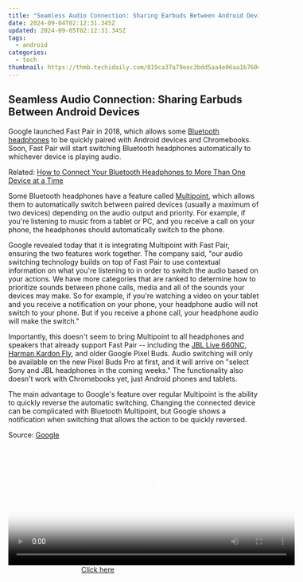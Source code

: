```yaml
---
title: "Seamless Audio Connection: Sharing Earbuds Between Android Devices"
date: 2024-09-04T02:12:31.345Z
updated: 2024-09-05T02:12:31.345Z
tags:
  - android
categories:
  - tech
thumbnail: https://thmb.techidaily.com/819ca37a79eec3bdd5aa4e06aa1b76048f3e0307801a786c71f9bbf8a10f29d0.jpg
---
```


## Seamless Audio Connection: Sharing Earbuds Between Android Devices

Google launched Fast Pair in 2018, which allows some [Bluetooth headphones](https://ios-unlock.techidaily.com/locked-out-of-apple-iphone-xs-max-5-ways-to-get-into-a-locked-apple-iphone-xs-max-by-drfone-ios/) to be quickly paired with Android devices and Chromebooks. Soon, Fast Pair will start switching Bluetooth headphones automatically to whichever device is playing audio.

Related: [How to Connect Your Bluetooth Headphones to More Than One Device at a Time](https://youtube-clips.techidaily.com/new-building-an-engaging-sports-highlight-reel/) 

 Some Bluetooth headphones have a feature called [Multipoint](https://youtube-clips.techidaily.com/new-building-an-engaging-sports-highlight-reel/), which allows them to automatically switch between paired devices (usually a maximum of two devices) depending on the audio output and priority. For example, if you're listening to music from a tablet or PC, and you receive a call on your phone, the headphones should automatically switch to the phone.

 Google revealed today that it is integrating Multipoint with Fast Pair, ensuring the two features work together. The company said, "our audio switching technology builds on top of Fast Pair to use contextual information on what you're listening to in order to switch the audio based on your actions. We have more categories that are ranked to determine how to prioritize sounds between phone calls, media and all of the sounds your devices may make. So for example, if you're watching a video on your tablet and you receive a notification on your phone, your headphone audio will not switch to your phone. But if you receive a phone call, your headphone audio will make the switch."

 Importantly, this doesn't seem to bring Multipoint to all headphones and speakers that already support Fast Pair -- including the [JBL Live 660NC](https://www.amazon.com/JBL-Live-660NC-Cancelling-Headphones/dp/B091FVMVBW?tag=htg-v2-7tf8f1d-20&ascsubtag=UUhtgUeUpU205146&asc%5Frefurl=https%3A%2F%2Fwww.howtogeek.com%2F820003%2Fandroid-phones-chromebooks-can-now-easily-share-headphones%2F&asc%5Fcampaign=Short-Term), [Harman Kardon Fly](https://www.amazon.com/Harman-Kardon-Bluetooth-Headphones-Cancelling/dp/B08GNQWY24?tag=htg-v2-7tf8f1d-20&ascsubtag=UUhtgUeUpU205146&asc%5Frefurl=https%3A%2F%2Fwww.howtogeek.com%2F820003%2Fandroid-phones-chromebooks-can-now-easily-share-headphones%2F&asc%5Fcampaign=Short-Term), and older Google Pixel Buds. Audio switching will only be available on the new Pixel Buds Pro at first, and it will arrive on "select Sony and JBL headphones in the coming weeks." The functionality also doesn't work with Chromebooks yet, just Android phones and tablets.

 The main advantage to Google's feature over regular Multipoint is the ability to quickly reverse the automatic switching. Changing the connected device can be complicated with Bluetooth Multipoint, but Google shows a notification when switching that allows the action to be quickly reversed.

 Source: [Google](https://www.blog.google/products/android/better-together-audio-switching)

<ins class="adsbygoogle"
     style="display:block"
     data-ad-format="autorelaxed"
     data-ad-client="ca-pub-7571918770474297"
     data-ad-slot="1223367746"></ins>



<ins class="adsbygoogle"
     style="display:block"
     data-ad-client="ca-pub-7571918770474297"
     data-ad-slot="8358498916"
     data-ad-format="auto"
     data-full-width-responsive="true"></ins>



<!-- affiliate ads begin -->
<span id="1983575">
					<video width="576" height="240" style="cursor:pointer"
           poster="//a.impactradius-go.com/display-clicktoplayimage/1983575.png"
           onclick="if(!this.playClicked){this.play();this.setAttribute('controls',true);this.playClicked=true;}">
	   <source src="//a.impactradius-go.com/display-ad/22993-1983575">
	   <img src="//a.impactradius-go.com/display-clicktoplayimage/1983575.png" style="border: none; height: 100%; width: 100%; object-fit: contain">
	</video>
	<div style="width:360px;text-align:center"><a href="javascript:window.open(decodeURIComponent('https%3A%2F%2Fhomestyler.sjv.io%2Fc%2F5597632%2F1983575%2F22993'), '_blank');void(0);">Click here</a></div>
</span>
<img height="0" width="0" src="https://imp.pxf.io/i/5597632/1983575/22993" style="position:absolute;visibility:hidden;" border="0" />
<!-- affiliate ads end -->